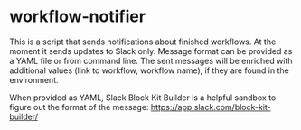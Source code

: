 # workflow-notifier

This is a script that sends notifications about finished workflows. At the moment it sends updates to Slack only. Message format can be provided as a YAML file or from command line. The sent messages will be enriched with additional values (link to workflow, workflow name), if they are found in the environment.

When provided as YAML, Slack Block Kit Builder is a helpful sandbox to figure out the format of the message: https://app.slack.com/block-kit-builder/

